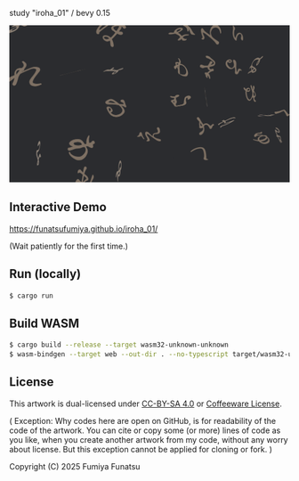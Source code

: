 study "iroha_01" / bevy 0.15

![screenshot.png](screenshot.png)

## Interactive Demo

https://funatsufumiya.github.io/iroha_01/

(Wait patiently for the first time.)

## Run (locally)

```bash
$ cargo run
```

## Build WASM

```bash
$ cargo build --release --target wasm32-unknown-unknown
$ wasm-bindgen --target web --out-dir . --no-typescript target/wasm32-unknown-unknown/release/iroha_01.wasm
```

## License

This artwork is dual-licensed under [CC-BY-SA 4.0](https://creativecommons.org/licenses/by-sa/4.0/) or [Coffeeware License](LICENSE).

( Exception: Why codes here are open on GitHub, is for readability of the code of the artwork. You can cite or copy some (or more) lines of code as you like, when you create another artwork from my code, without any worry about license. But this exception cannot be applied for cloning or fork. )

Copyright (C) 2025 Fumiya Funatsu
